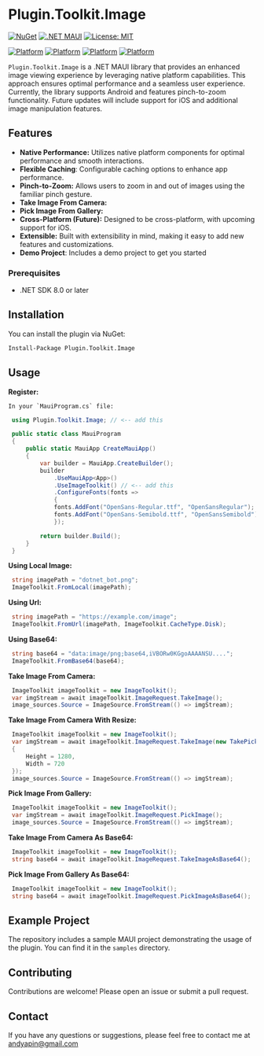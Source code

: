
# Plugin.Toolkit.Image

[![NuGet](https://img.shields.io/nuget/v/Plugin.Toolkit.Image)](https://www.nuget.org/packages/Plugin.Toolkit.Image) 
[![.NET MAUI](https://img.shields.io/badge/.NET%20MAUI-512BD4?style=flat&logo=dotnet&label=.NET%208.0)](https://dotnet.microsoft.com/en-us/apps/maui)
[![License: MIT](https://img.shields.io/badge/License-MIT-yellow.svg)](https://opensource.org/licenses/MIT)

[![Platform](https://img.shields.io/badge/Platform-Android-green)](https://www.android.com/)
[![Platform](https://img.shields.io/badge/Platform-iOS-blue)](https://www.apple.com/ios/ios-16/)
[![Platform](https://img.shields.io/badge/Platform-Windows-0078D7)](https://www.microsoft.com/en-us/windows)
[![Platform](https://img.shields.io/badge/Platform-macOS-00203a)](https://www.apple.com/macos/)

`Plugin.Toolkit.Image` is a .NET MAUI library that provides an enhanced image viewing experience by leveraging native platform capabilities. This approach ensures optimal performance and a seamless user experience. Currently, the library supports Android and features pinch-to-zoom functionality. Future updates will include support for iOS and additional image manipulation features.

## Features

*   **Native Performance:** Utilizes native platform components for optimal performance and smooth interactions.
* **Flexible Caching**: Configurable caching options to enhance app performance.
*   **Pinch-to-Zoom:** Allows users to zoom in and out of images using the familiar pinch gesture.
*   **Take Image From Camera:**
*   **Pick Image From Gallery:**
*   **Cross-Platform (Future):** Designed to be cross-platform, with upcoming support for iOS.
*   **Extensible:** Built with extensibility in mind, making it easy to add new features and customizations.
* **Demo Project**: Includes a demo project to get you started

### Prerequisites

*   .NET SDK 8.0 or later

## Installation

You can install the plugin via NuGet:

```bash
Install-Package Plugin.Toolkit.Image
```

## Usage

   **Register:**

    In your `MauiProgram.cs` file:

   ```csharp
    using Plugin.Toolkit.Image; // <-- add this

    public static class MauiProgram
    {
        public static MauiApp CreateMauiApp()
        {
            var builder = MauiApp.CreateBuilder();
            builder
                .UseMauiApp<App>()
                .UseImageToolkit() // <-- add this
                .ConfigureFonts(fonts =>
                {
	            fonts.AddFont("OpenSans-Regular.ttf", "OpenSansRegular");
	            fonts.AddFont("OpenSans-Semibold.ttf", "OpenSansSemibold");
                });

            return builder.Build();
        }
    }
   ```

   **Using Local Image:**
   ```csharp
    string imagePath = "dotnet_bot.png";
    ImageToolkit.FromLocal(imagePath);
   ```

   **Using Url:**
   ```csharp
    string imagePath = "https://example.com/image";
    ImageToolkit.FromUrl(imagePath, ImageToolkit.CacheType.Disk);
   ```

   **Using Base64:**
   ```csharp
    string base64 = "data:image/png;base64,iVBORw0KGgoAAAANSU....";
    ImageToolkit.FromBase64(base64);
   ```

   **Take Image From Camera:**
   ```csharp
    ImageToolkit imageToolkit = new ImageToolkit();
    var imgStream = await imageToolkit.ImageRequest.TakeImage();
    image_sources.Source = ImageSource.FromStream(() => imgStream);
   ```

   **Take Image From Camera With Resize:**
   ```csharp
    ImageToolkit imageToolkit = new ImageToolkit();
    var imgStream = await imageToolkit.ImageRequest.TakeImage(new TakePickOptions()
    {
        Height = 1280,
        Width = 720
    });
    image_sources.Source = ImageSource.FromStream(() => imgStream);
   ```

   **Pick Image From Gallery:**
   ```csharp
    ImageToolkit imageToolkit = new ImageToolkit();
    var imgStream = await imageToolkit.ImageRequest.PickImage();
    image_sources.Source = ImageSource.FromStream(() => imgStream);
   ```

   **Take Image From Camera As Base64:**
   ```csharp
    ImageToolkit imageToolkit = new ImageToolkit();
    string base64 = await imageToolkit.ImageRequest.TakeImageAsBase64();
   ```

   **Pick Image From Gallery As Base64:**
   ```csharp
    ImageToolkit imageToolkit = new ImageToolkit();
    string base64 = await imageToolkit.ImageRequest.PickImageAsBase64();
   ```

## Example Project
The repository includes a sample MAUI project demonstrating the usage of the plugin. You can find it in the `samples` directory.

## Contributing
Contributions are welcome! Please open an issue or submit a pull request.

## Contact
If you have any questions or suggestions, please feel free to contact me at andyapin@gmail.com
